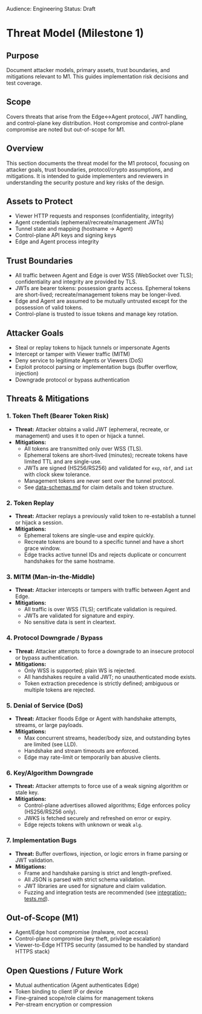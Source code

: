 Audience: Engineering
Status: Draft

# Threat Model (Milestone 1)

Purpose
-------
Document attacker models, primary assets, trust boundaries, and mitigations relevant to M1. This guides implementation risk decisions and test coverage.

Scope
-----
Covers threats that arise from the Edge↔Agent protocol, JWT handling, and control-plane key distribution. Host compromise and control-plane compromise are noted but out-of-scope for M1.

## Overview
This section documents the threat model for the M1 protocol, focusing on attacker goals, trust boundaries, protocol/crypto assumptions, and mitigations. It is intended to guide implementers and reviewers in understanding the security posture and key risks of the design.

## Assets to Protect
- Viewer HTTP requests and responses (confidentiality, integrity)
- Agent credentials (ephemeral/recreate/management JWTs)
- Tunnel state and mapping (hostname → Agent)
- Control-plane API keys and signing keys
- Edge and Agent process integrity

## Trust Boundaries
- All traffic between Agent and Edge is over WSS (WebSocket over TLS); confidentiality and integrity are provided by TLS.
- JWTs are bearer tokens: possession grants access. Ephemeral tokens are short-lived; recreate/management tokens may be longer-lived.
- Edge and Agent are assumed to be mutually untrusted except for the possession of valid tokens.
- Control-plane is trusted to issue tokens and manage key rotation.

## Attacker Goals
- Steal or replay tokens to hijack tunnels or impersonate Agents
- Intercept or tamper with Viewer traffic (MITM)
- Deny service to legitimate Agents or Viewers (DoS)
- Exploit protocol parsing or implementation bugs (buffer overflow, injection)
- Downgrade protocol or bypass authentication

## Threats & Mitigations

### 1. Token Theft (Bearer Token Risk)
- **Threat:** Attacker obtains a valid JWT (ephemeral, recreate, or management) and uses it to open or hijack a tunnel.
- **Mitigations:**
  - All tokens are transmitted only over WSS (TLS).
  - Ephemeral tokens are short-lived (minutes); recreate tokens have limited TTL and are single-use.
  - JWTs are signed (HS256/RS256) and validated for `exp`, `nbf`, and `iat` with clock skew tolerance.
  - Management tokens are never sent over the tunnel protocol.
  - See [data-schemas.md](data-schemas.md) for claim details and token structure.

### 2. Token Replay
- **Threat:** Attacker replays a previously valid token to re-establish a tunnel or hijack a session.
- **Mitigations:**
  - Ephemeral tokens are single-use and expire quickly.
  - Recreate tokens are bound to a specific tunnel and have a short grace window.
  - Edge tracks active tunnel IDs and rejects duplicate or concurrent handshakes for the same hostname.

### 3. MITM (Man-in-the-Middle)
- **Threat:** Attacker intercepts or tampers with traffic between Agent and Edge.
- **Mitigations:**
  - All traffic is over WSS (TLS); certificate validation is required.
  - JWTs are validated for signature and expiry.
  - No sensitive data is sent in cleartext.

### 4. Protocol Downgrade / Bypass
- **Threat:** Attacker attempts to force a downgrade to an insecure protocol or bypass authentication.
- **Mitigations:**
  - Only WSS is supported; plain WS is rejected.
  - All handshakes require a valid JWT; no unauthenticated mode exists.
  - Token extraction precedence is strictly defined; ambiguous or multiple tokens are rejected.

### 5. Denial of Service (DoS)
- **Threat:** Attacker floods Edge or Agent with handshake attempts, streams, or large payloads.
- **Mitigations:**
  - Max concurrent streams, header/body size, and outstanding bytes are limited (see LLD).
  - Handshake and stream timeouts are enforced.
  - Edge may rate-limit or temporarily ban abusive clients.

### 6. Key/Algorithm Downgrade
- **Threat:** Attacker attempts to force use of a weak signing algorithm or stale key.
- **Mitigations:**
  - Control-plane advertises allowed algorithms; Edge enforces policy (HS256/RS256 only).
  - JWKS is fetched securely and refreshed on error or expiry.
  - Edge rejects tokens with unknown or weak `alg`.

### 7. Implementation Bugs
- **Threat:** Buffer overflows, injection, or logic errors in frame parsing or JWT validation.
- **Mitigations:**
  - Frame and handshake parsing is strict and length-prefixed.
  - All JSON is parsed with strict schema validation.
  - JWT libraries are used for signature and claim validation.
  - Fuzzing and integration tests are recommended (see [integration-tests.md](integration-tests.md)).

## Out-of-Scope (M1)
- Agent/Edge host compromise (malware, root access)
- Control-plane compromise (key theft, privilege escalation)
- Viewer-to-Edge HTTPS security (assumed to be handled by standard HTTPS stack)

## Open Questions / Future Work
- Mutual authentication (Agent authenticates Edge)
- Token binding to client IP or device
- Fine-grained scope/role claims for management tokens
- Per-stream encryption or compression
